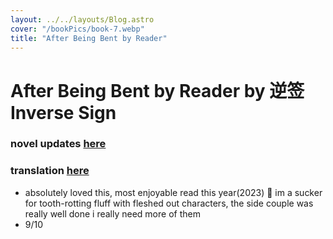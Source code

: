 ```yaml
---
layout: ../../layouts/Blog.astro
cover: "/bookPics/book-7.webp"
title: "After Being Bent by Reader"
---
```


# After Being Bent by Reader by 逆签 Inverse Sign
### novel updates **[here](https://www.novelupdates.com/series/after-being-bent-by-reader/)**
### translation **[here](https://hostednovel.com/novel/after-being-bent-by-reader)**
- absolutely loved this, most enjoyable read this year(2023) 🥹 im a sucker for tooth-rotting fluff with fleshed out characters, the side couple was really well done i really need more of them
- 9/10